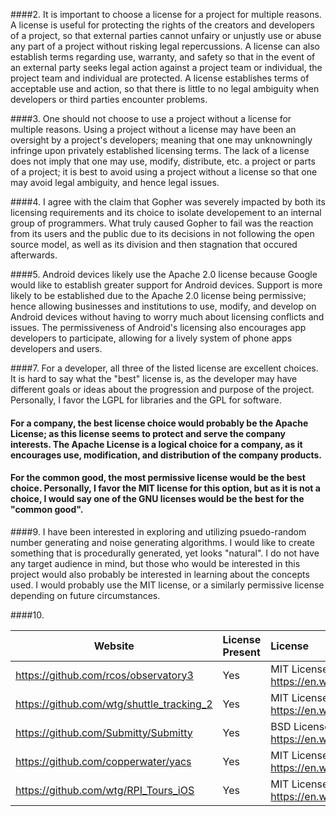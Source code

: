 ####2. It is important to choose a license for a project for multiple reasons. A license is useful for protecting the rights of the creators and developers of a project, so that external parties cannot unfairy or unjustly use or abuse any part of a project without risking legal repercussions. A license can also establish terms regarding use, warranty, and safety so that in the event of an external party seeks legal action against a project team or individual, the project team and individual are protected. A license establishes terms of acceptable use and action, so that there is little to no legal ambiguity when developers or third parties encounter problems.

####3. One should not choose to use a project without a license for multiple reasons. Using a project without a license may have been an oversight by a project's developers; meaning that one may unknowningly infringe upon privately established licensing terms. The lack of a license does not imply that one may use, modify, distribute, etc. a project or parts of a project; it is best to avoid using a project without a license so that one may avoid legal ambiguity, and hence legal issues.

####4. I agree with the claim that Gopher was severely impacted by both its licensing requirements and its choice to isolate developement to an internal group of programmers. What truly caused Gopher to fail was the reaction from its users and the public due to its decisions in not following the open source model, as well as its division and then stagnation that occured afterwards.

####5. Android devices likely use the Apache 2.0 license because Google would like to establish greater support for Android devices. Support is more likely to be established due to the Apache 2.0 license being permissive; hence allowing businesses and institutions to use, modify, and develop on Android devices without having to worry much about licensing conflicts and issues. The permissiveness of Android's licensing also encourages app developers to participate, allowing for a lively system of phone apps developers and users.

####7. For a developer, all three of the listed license are excellent choices. It is hard to say what the "best" license is, as the developer may have different goals or ideas about the progression and purpose of the project. Personally, I favor the LGPL for libraries and the GPL for software.

####  For a company, the best license choice would probably be the Apache License; as this license seems to protect and serve the company interests. The Apache License is a logical choice for a company, as it encourages use, modification, and distribution of the company products.

####  For the common good, the most permissive license would be the best choice. Personally, I favor the MIT license for this option, but as it is not a choice, I would say one of the GNU licenses would be the best for the "common good".

####9. I have been interested in exploring and utilizing psuedo-random number generating and noise generating algorithms. I would like to create something that is procedurally generated, yet looks "natural". I do not have any target audience in mind, but those who would be interested in this project would also probably be interested in learning about the concepts used. I would probably use the MIT license, or a similarly permissive license depending on future circumstances.

####10.

Website | License Present | License
---------|:----------|:-------
https://github.com/rcos/observatory3 | Yes | MIT License https://en.wikipedia.org/wiki/MIT_License
https://github.com/wtg/shuttle_tracking_2 | Yes | MIT License https://en.wikipedia.org/wiki/MIT_License
https://github.com/Submitty/Submitty | Yes | BSD License https://en.wikipedia.org/wiki/BSD_licenses
https://github.com/copperwater/yacs | Yes | MIT License https://en.wikipedia.org/wiki/MIT_License
https://github.com/wtg/RPI_Tours_iOS | Yes | MIT License https://en.wikipedia.org/wiki/MIT_License

